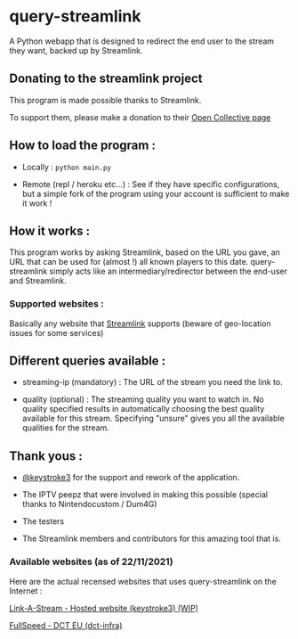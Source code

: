 # query-streamlink

A Python webapp that is designed to redirect the end user to the stream they want, backed up by Streamlink.

## Donating to the streamlink project

This program is made possible thanks to Streamlink.

To support them, please make a donation to their [Open Collective page](https://opencollective.com/streamlink)

## How to load the program :

- Locally :
```python main.py```

- Remote (repl / heroku etc...) :
See if they have specific configurations, but a simple fork of the program using your account is sufficient to make it work !

## How it works :

This program works by asking Streamlink, based on the URL you gave, an URL that can be used for (almost !) all known players to this date. 
query-streamlink simply acts like an intermediary/redirector between the end-user and Streamlink.

### Supported websites :

Basically any website that [Streamlink](https://streamlink.github.io/plugin_matrix.html) supports (beware of geo-location issues for some services)

## Different queries available :

- streaming-ip (mandatory) : The URL of the stream you need the link to.

- quality (optional) : The streaming quality you want to watch in. No quality specified results in automatically choosing the best quality available for this stream. Specifying "unsure" gives you all the available qualities for the stream.

## Thank yous :

-  [@keystroke3](https://github.com/keystroke3) for the support and rework of the application.

- The IPTV peepz that were involved in making this possible (special thanks to Nintendocustom / Dum4G)

- The testers

- The Streamlink members and contributors for this amazing tool that is.


### Available websites (as of 22/11/2021)

Here are the actual recensed websites that uses query-streamlink on the Internet :

[Link-A-Stream - Hosted website (keystroke3) (WIP)](https://linkastream.co/)

[FullSpeed - DCT EU (dct-infra)](http://free.fullspeed.tv/)

